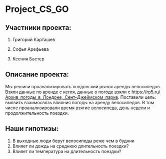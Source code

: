 # Project_CS_GO
## Участники проекта: 
1) Григорий Карташев 

2) Софья Арефьева 

3) Ксения Бастер 

## Описание проекта: 
Мы решили проанализировать лондонский рынок аренды велосипедов. Взяли данные по аренде с кегля, данные о погоде взяли с https://rp5.ru/Архив_погоды_в_Лондоне,_Сент-Джеймском_парке. Поставили цель: выявить взаимосвязь влияния погоды на аренду велосипедов. В том числе проанализировали время взятие велосипеда, день недели и продолжительность поездки. 



## Наши гипотизы: 
1) В выходные люди берут велосипеды реже чем в буднии
2) Влияет ли дождь на среднюю длительность поездки?
3) Влияет ли температура на длительность поездки?





